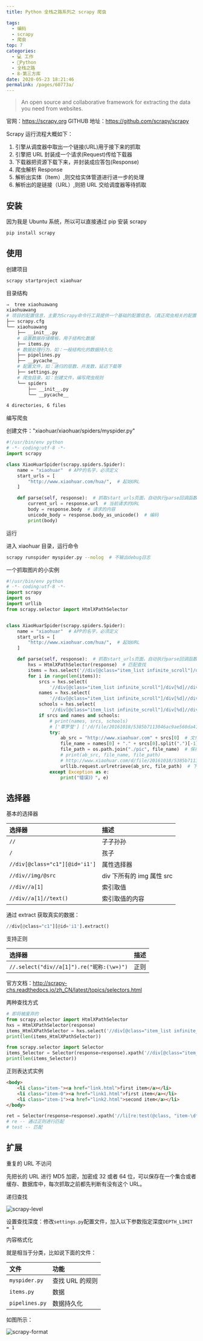 ```yaml
---
title: Python 全栈之路系列之 scrapy 爬虫

tags: 
  - 编码
  - scrapy
  - 爬虫
top: 7
categories: 
  - 💻 工作
  - 🐍Python
  - 全栈之路
  - 8-第三方库
date: 2020-05-23 18:21:46
permalink: /pages/60773a/
---
```


> An open source and collaborative framework for extracting the data you need from websites.

官网：https://scrapy.org
GITHUB 地址：https://github.com/scrapy/scrapy

Scrapy 运行流程大概如下：

1. 引擎从调度器中取出一个链接(URL)用于接下来的抓取
2. 引擎把 URL 封装成一个请求(Request)传给下载器
3. 下载器把资源下载下来，并封装成应答包(Response)
4. 爬虫解析 Response
5. 解析出实体（Item）,则交给实体管道进行进一步的处理
6. 解析出的是链接（URL）,则把 URL 交给调度器等待抓取

## 安装

因为我是 Ubuntu 系统，所以可以直接通过 pip 安装 scrapy

```bash
pip install scrapy
```

## 使用

创建项目

```bash
scrapy startproject xiaohuar
```

目录结构

```bash
⇒  tree xiaohuawang 
xiaohuawang
# 项目的配置信息，主要为Scrapy命令行工具提供一个基础的配置信息。（真正爬虫相关的配置信息在settings.py文件中）
├── scrapy.cfg
└── xiaohuawang
    ├── __init__.py
    # 设置数据存储模板，用于结构化数据
    ├── items.py
    # 数据处理行为，如：一般结构化的数据持久化
    ├── pipelines.py
    ├── __pycache__
    # 配置文件，如：递归的层数、并发数，延迟下载等
    ├── settings.py
    # 爬虫目录，如：创建文件，编写爬虫规则
    └── spiders
        ├── __init__.py
        └── __pycache__

4 directories, 6 files
```

编写爬虫

创建文件："xiaohuar/xiaohuar/spiders/myspider.py"

```python
#!/usr/bin/env python
# -*- coding:utf-8 -*-
import scrapy

class XiaoHuarSpider(scrapy.spiders.Spider):
    name = "xiaohuar"  # APP的名字，必须定义
    start_urls = [
        "http://www.xiaohuar.com/hua/",  # 起始URL
    ]

    def parse(self, response):  # 抓取start_urls页面，自动执行parse回调函数
        current_url = response.url  # 当前请求的URL
        body = response.body  # 请求的内容
        unicode_body = response.body_as_unicode()  # 编码
        print(body)
```

运行

进入 xiaohuar 目录，运行命令

```bash
scrapy runspider myspider.py --nolog  # 不输出debug日志
```

一个抓取图片的小实例

```python
#!/usr/bin/env python
# -*- coding:utf-8 -*-
import scrapy
import os
import urllib
from scrapy.selector import HtmlXPathSelector


class XiaoHuarSpider(scrapy.spiders.Spider):
    name = "xiaohuar"  # APP的名字，必须定义
    start_urls = [
        "http://www.xiaohuar.com/hua/",  # 起始URL
    ]

    def parse(self, response):  # 抓取start_urls页面，自动执行parse回调函数
        hxs = HtmlXPathSelector(response)  # 匹配查找
        items = hxs.select('//div[@class="item_list infinite_scroll"]/div')
        for i in range(len(items)):
            srcs = hxs.select(
                '//div[@class="item_list infinite_scroll"]/div[%d]//div[@class="img"]/a/img/@src' % i).extract()
            names = hxs.select(
                '//div[@class="item_list infinite_scroll"]/div[%d]//div[@class="img"]/span/text()' % i).extract()
            schools = hxs.select(
                '//div[@class="item_list infinite_scroll"]/div[%d]//div[@class="img"]/div[@class="btns"]/a/text()' % i).extract()
            if srcs and names and schools:
                # print(names, srcs, schools)
                # ['覃罗莹'] ['/d/file/20161018/5385b7113046ac9ae560da41a44b12af.jpg'] ['广西农业职业技术学院']
                try:
                    ab_src = "http://www.xiaohuar.com" + srcs[0]  # 文件路径
                    file_name = names[0] + "." + srcs[0].split(".")[-1]  # 保存的文件名
                    file_path = os.path.join("./pic", file_name)  # 保存的路径
                    # print(ab_src, file_name, file_path)
                    # http://www.xiaohuar.com/d/file/20161018/5385b7113046ac9ae560da41a44b12af.jpg 覃罗莹jpg ./pic/覃罗莹jpg
                    urllib.request.urlretrieve(ab_src, file_path)  # 下载文件
                except Exception as e:
                    print("错误》》", e)
```

## 选择器

基本的选择器

|选择器|描述|
|:--|:--|
|`//`|子子孙孙|
|`/`|孩子|
|`//div[@class="c1"][@id='i1']`|属性选择器|
|`//div//img/@src`|div 下所有的 img 属性 src|
|`//div//a[1]`|索引取值|
|`//div//a[1]//text()`|索引取值的内容|

通过 extract 获取真实的数据：

```python
//div[@class="c1"][@id='i1'].extract()
```

支持正则

|选择器|描述|
|:--|:--|
|`//.select("div//a[1]").re("昵称:(\w+)")`|正则|

官方文档：http://scrapy-chs.readthedocs.io/zh_CN/latest/topics/selectors.html

两种查找方式

```python
# 即将被废弃的
from scrapy.selector import HtmlXPathSelector
hxs = HtmlXPathSelector(response)
items_HtmlXPathSelector = hxs.select('//div[@class="item_list infinite_scroll"]/div')
print(len(items_HtmlXPathSelector))

from scrapy.selector import Selector
items_Selector = Selector(response=response).xpath('//div[@class="item_list infinite_scroll"]/div')
print(len(items_Selector))
```

正则表达式实例

```html
<body>
    <li class="item-"><a href="link.html">first item</a></li>
    <li class="item-0"><a href="link1.html">first item</a></li>
    <li class="item-1"><a href="link2.html">second item</a></li>
</body>
```
```python
ret = Selector(response=response).xpath('//li[re:test(@class, "item-\d*")]//@href').extract()
# re -- 通过正则进行匹配
# test -- 匹配
```

## 扩展

重复的 URL 不访问

先把长的 URL 进行 MD5 加密，加密成 32 或者 64 位，可以保存在一个集合或者缓存、数据库中，每次抓取之前都先判断有没有这个 URL。

递归查找

![scrapy-level](https://ansheng.me/wp-content/uploads/2016/12/1483065549.png)

设置查找深度：修改`settings.py`配置文件，加入以下参数指定深度`DEPTH_LIMIT = 1`

内容格式化

就是相当于分类，比如说下面的文件：

|文件|功能|
|:--|:--|
|`myspider.py`|查找 URL 的规则|
|`items.py`|数据|
|`pipelines.py`|数据持久化|

如图所示：

![scrapy-format](https://ansheng.me/wp-content/uploads/2016/12/1483065578.png)